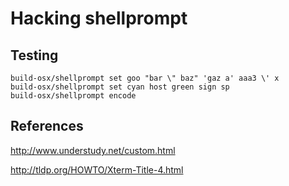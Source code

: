 # Hacking shellprompt #

## Testing ##

    build-osx/shellprompt set goo "bar \" baz" 'gaz a' aaa3 \' x
    build-osx/shellprompt set cyan host green sign sp
    build-osx/shellprompt encode

## References ##

http://www.understudy.net/custom.html

http://tldp.org/HOWTO/Xterm-Title-4.html

